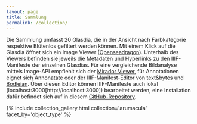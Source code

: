 ```yaml
---
layout: page
title: Sammlung
permalink: /collection/
---
```


Die Sammlung umfasst 20 Glasdia, die in der Ansicht nach Farbkategorie respektive Blütenlos gefiltert werden können. Mit einem Klick auf die Glasdia öffnet sich ein Image Viewer ([Openseadragon](https://openseadragon.github.io/)). Unterhalb des Viewers befinden sie jeweils die Metadaten und Hyperlinks zu den IIIF-Manifeste der einzelnen Glasdias. Für eine vergleichende Bildanalyse mittels Image-API empfiehlt sich der [Mirador Viewer](https://projectmirador.org/), für Annotationen eignet sich [Annonatate](https://annonatate.herokuapp.com/) oder der IIIF-Manifest-Editor von [text&bytes](https://iiif-manifest-editor.textandbytes.com/) und [Bodleian](https://digital.bodleian.ox.ac.uk/manifest-editor). Über diesen Editor können IIIF-Manifeste auch lokal (localhost:3000[http://localhost:3000]) bearbeitet werden, eine Installation dafür befindet sich auf in diesem [GitHub-Repository](https://github.com/bodleian/iiif-manifest-editor/).


{% include collection_gallery.html collection='arumacula' facet_by='object_type' %}
